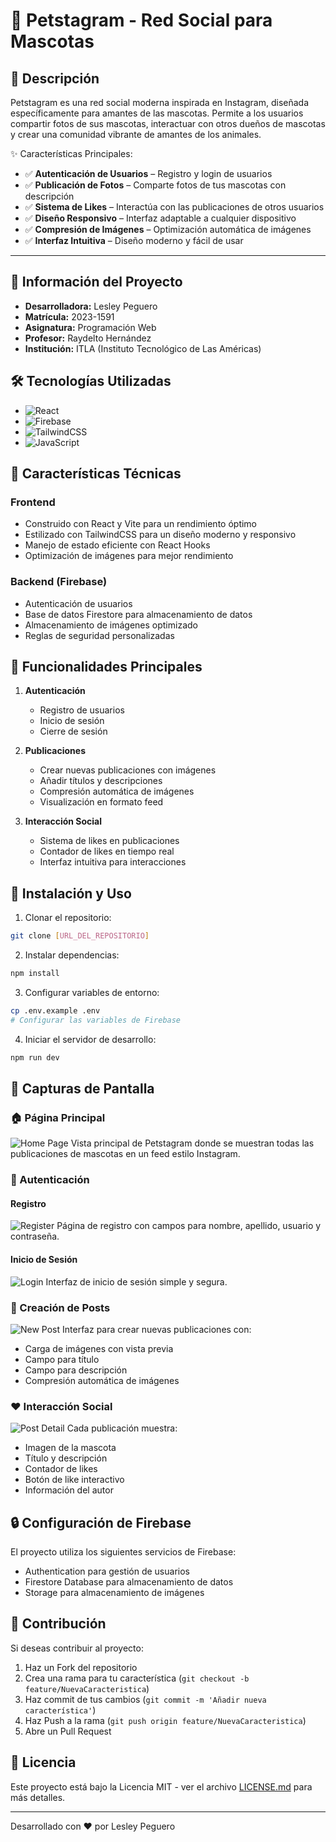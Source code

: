 # 🐾 Petstagram - Red Social para Mascotas

## 📱 Descripción
Petstagram es una red social moderna inspirada en Instagram, diseñada específicamente para amantes de las mascotas. Permite a los usuarios compartir fotos de sus mascotas, interactuar con otros dueños de mascotas y crear una comunidad vibrante de amantes de los animales.

✨ Características Principales:
- ✅ **Autenticación de Usuarios** – Registro y login de usuarios
- ✅ **Publicación de Fotos** – Comparte fotos de tus mascotas con descripción
- ✅ **Sistema de Likes** – Interactúa con las publicaciones de otros usuarios
- ✅ **Diseño Responsivo** – Interfaz adaptable a cualquier dispositivo
- ✅ **Compresión de Imágenes** – Optimización automática de imágenes
- ✅ **Interfaz Intuitiva** – Diseño moderno y fácil de usar

---

## 👤 Información del Proyecto
- **Desarrolladora:** Lesley Peguero
- **Matrícula:** 2023-1591
- **Asignatura:** Programación Web
- **Profesor:** Raydelto Hernández
- **Institución:** ITLA (Instituto Tecnológico de Las Américas)

## 🛠️ Tecnologías Utilizadas

- ![React](https://img.shields.io/badge/React-20232A?style=for-the-badge&logo=react&logoColor=61DAFB)
- ![Firebase](https://img.shields.io/badge/Firebase-FFCA28?style=for-the-badge&logo=firebase&logoColor=black)
- ![TailwindCSS](https://img.shields.io/badge/Tailwind_CSS-38B2AC?style=for-the-badge&logo=tailwind-css&logoColor=white)
- ![JavaScript](https://img.shields.io/badge/JavaScript-F7DF1E?style=for-the-badge&logo=javascript&logoColor=black)

## 🚀 Características Técnicas

### Frontend
- Construido con React y Vite para un rendimiento óptimo
- Estilizado con TailwindCSS para un diseño moderno y responsivo
- Manejo de estado eficiente con React Hooks
- Optimización de imágenes para mejor rendimiento

### Backend (Firebase)
- Autenticación de usuarios
- Base de datos Firestore para almacenamiento de datos
- Almacenamiento de imágenes optimizado
- Reglas de seguridad personalizadas

## 📱 Funcionalidades Principales

1. **Autenticación**
   - Registro de usuarios
   - Inicio de sesión
   - Cierre de sesión

2. **Publicaciones**
   - Crear nuevas publicaciones con imágenes
   - Añadir títulos y descripciones
   - Compresión automática de imágenes
   - Visualización en formato feed

3. **Interacción Social**
   - Sistema de likes en publicaciones
   - Contador de likes en tiempo real
   - Interfaz intuitiva para interacciones

## 🚀 Instalación y Uso

1. Clonar el repositorio:
```bash
git clone [URL_DEL_REPOSITORIO]
```

2. Instalar dependencias:
```bash
npm install
```

3. Configurar variables de entorno:
```bash
cp .env.example .env
# Configurar las variables de Firebase
```

4. Iniciar el servidor de desarrollo:
```bash
npm run dev
```

## 📸 Capturas de Pantalla

### 🏠 Página Principal
![Home Page](./screenshots/home-page.png)
Vista principal de Petstagram donde se muestran todas las publicaciones de mascotas en un feed estilo Instagram.

### 👤 Autenticación
#### Registro
![Register](./screenshots/register.png)
Página de registro con campos para nombre, apellido, usuario y contraseña.

#### Inicio de Sesión
![Login](./screenshots/login.png)
Interfaz de inicio de sesión simple y segura.

### 📝 Creación de Posts
![New Post](./screenshots/new-post.png)
Interfaz para crear nuevas publicaciones con:
- Carga de imágenes con vista previa
- Campo para título
- Campo para descripción
- Compresión automática de imágenes

### ❤️ Interacción Social
![Post Detail](./screenshots/post-detail.png)
Cada publicación muestra:
- Imagen de la mascota
- Título y descripción
- Contador de likes
- Botón de like interactivo
- Información del autor


## 🔒 Configuración de Firebase

El proyecto utiliza los siguientes servicios de Firebase:
- Authentication para gestión de usuarios
- Firestore Database para almacenamiento de datos
- Storage para almacenamiento de imágenes

## 🤝 Contribución

Si deseas contribuir al proyecto:
1. Haz un Fork del repositorio
2. Crea una rama para tu característica (`git checkout -b feature/NuevaCaracteristica`)
3. Haz commit de tus cambios (`git commit -m 'Añadir nueva característica'`)
4. Haz Push a la rama (`git push origin feature/NuevaCaracteristica`)
5. Abre un Pull Request

## 📝 Licencia

Este proyecto está bajo la Licencia MIT - ver el archivo [LICENSE.md](LICENSE.md) para más detalles.

---

Desarrollado con ❤️ por Lesley Peguero 